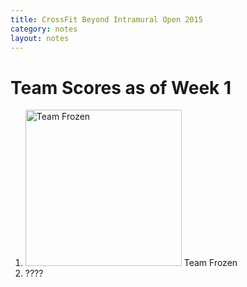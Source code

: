 ```yaml
---
title: CrossFit Beyond Intramural Open 2015
category: notes
layout: notes
---
```


# Team Scores as of Week 1

1. <img src="{{site.url}}/images/come-at-frozen.gif" alt="Team Frozen" width=250px /> Team Frozen
2. ????
